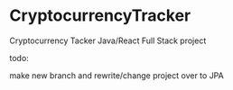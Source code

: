 # CryptocurrencyTracker

Cryptocurrency Tacker Java/React Full Stack project

todo:

make new branch and rewrite/change project over to JPA
